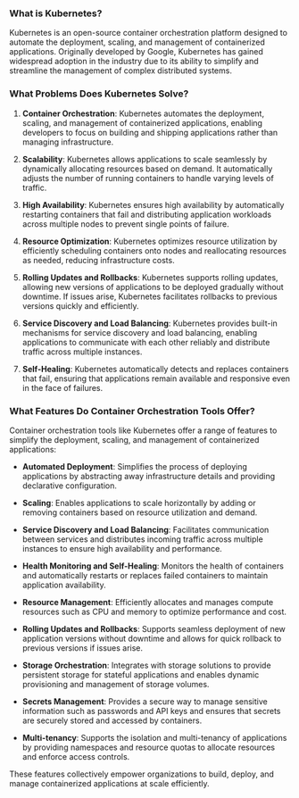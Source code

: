 
### What is Kubernetes?
Kubernetes is an open-source container orchestration platform designed to automate the deployment, scaling, and management of containerized applications. 
Originally developed by Google, Kubernetes has gained widespread adoption in the industry due to its ability to simplify and streamline the management of complex distributed systems.

### What Problems Does Kubernetes Solve?
1. **Container Orchestration**: Kubernetes automates the deployment, scaling, and management of containerized applications, enabling developers to focus on building 
and shipping applications rather than managing infrastructure.
  
2. **Scalability**: Kubernetes allows applications to scale seamlessly by dynamically allocating resources based on demand.
It automatically adjusts the number of running containers to handle varying levels of traffic.

3. **High Availability**: Kubernetes ensures high availability by automatically restarting containers that fail and distributing application workloads across multiple nodes to prevent single points of failure.

4. **Resource Optimization**: Kubernetes optimizes resource utilization by efficiently scheduling containers onto nodes and reallocating resources as needed, reducing infrastructure costs.

5. **Rolling Updates and Rollbacks**: Kubernetes supports rolling updates, allowing new versions of applications to be deployed gradually without downtime. If issues arise, Kubernetes facilitates rollbacks to previous versions quickly and efficiently.

6. **Service Discovery and Load Balancing**: Kubernetes provides built-in mechanisms for service discovery and load balancing, enabling applications to communicate with each other reliably and distribute traffic across multiple instances.

7. **Self-Healing**: Kubernetes automatically detects and replaces containers that fail, ensuring that applications remain available and responsive even in the face of failures.

### What Features Do Container Orchestration Tools Offer?
Container orchestration tools like Kubernetes offer a range of features to simplify the deployment, scaling, and management of containerized applications:
- **Automated Deployment**: Simplifies the process of deploying applications by abstracting away infrastructure details and providing declarative configuration.
  
- **Scaling**: Enables applications to scale horizontally by adding or removing containers based on resource utilization and demand.

- **Service Discovery and Load Balancing**: Facilitates communication between services and distributes incoming traffic across multiple instances to ensure high availability and performance.

- **Health Monitoring and Self-Healing**: Monitors the health of containers and automatically restarts or replaces failed containers to maintain application availability.

- **Resource Management**: Efficiently allocates and manages compute resources such as CPU and memory to optimize performance and cost.

- **Rolling Updates and Rollbacks**: Supports seamless deployment of new application versions without downtime and allows for quick rollback to previous versions if issues arise.

- **Storage Orchestration**: Integrates with storage solutions to provide persistent storage for stateful applications and enables dynamic provisioning and management of storage volumes.

- **Secrets Management**: Provides a secure way to manage sensitive information such as passwords and API keys and ensures that secrets are securely stored and accessed by containers.

- **Multi-tenancy**: Supports the isolation and multi-tenancy of applications by providing namespaces and resource quotas to allocate resources and enforce access controls.

These features collectively empower organizations to build, deploy, and manage containerized applications at scale efficiently.

